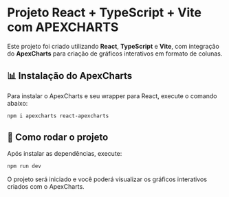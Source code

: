 # Projeto React + TypeScript + Vite com APEXCHARTS

Este projeto foi criado utilizando **React**, **TypeScript** e **Vite**, com integração do **ApexCharts** para criação de gráficos interativos em formato de colunas.

## 📊 Instalação do ApexCharts

Para instalar o ApexCharts e seu wrapper para React, execute o comando abaixo:

```bash
npm i apexcharts react-apexcharts
```

## 🚀 Como rodar o projeto

Após instalar as dependências, execute:

```bash
npm run dev
```

O projeto será iniciado e você poderá visualizar os gráficos interativos criados com o ApexCharts.